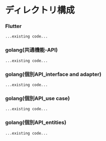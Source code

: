 # ディレクトリ構成

### Flutter

```plaintext
...existing code...
```

### golang(共通機能-API)

```plaintext
...existing code...
```

### golang(個別API_interface and adapter)

```plaintext
...existing code...
```

### golang(個別API_use case)

```plaintext
...existing code...
```

### golang(個別API_entities)

```plaintext
...existing code...
